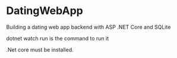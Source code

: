# DatingWebApp
Building a dating web app backend with ASP .NET Core and SQLite

dotnet watch run 
is the command to run it

.Net core must be installed. 
